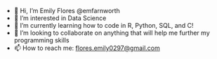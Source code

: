 - 👋 Hi, I’m Emily Flores @emfarnworth
- 👀 I’m interested in Data Science
- 🌱 I’m currently learning how to code in R, Python, SQL, and C!
- 💞️ I’m looking to collaborate on anything that will help me further my programming skills
- 📫 How to reach me: flores.emily0297@gmail.com

<!---
emfarnworth/emfarnworth is a ✨ special ✨ repository because its `README.md` (this file) appears on your GitHub profile.
You can click the Preview link to take a look at your changes.
--->
